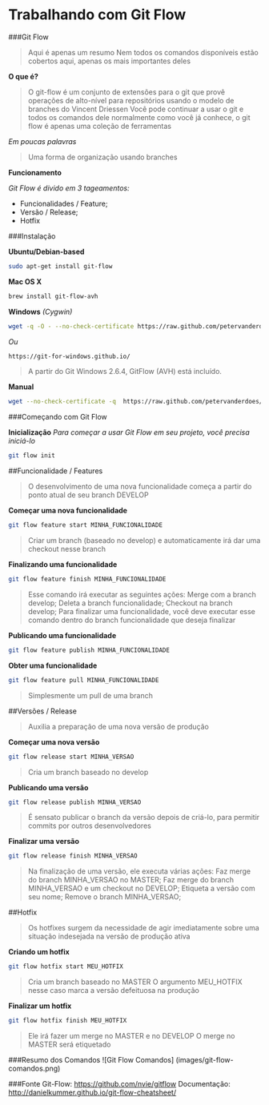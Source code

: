 # Trabalhando com Git Flow

###Git Flow

> Aqui é apenas um resumo
> Nem todos os comandos disponíveis estão cobertos aqui, apenas os mais importantes deles

**O que é?**

> O git-flow é um conjunto de extensões para o git que provê operações de alto-nível para repositórios usando o modelo de branches do Vincent Driessen
> Você pode continuar a usar o git e todos os comandos dele normalmente como você já conhece, o git flow é apenas uma coleção de ferramentas

*Em poucas palavras*
> Uma forma de organização usando branches

**Funcionamento**

*Git Flow é divido em 3 tageamentos:*
- Funcionalidades / Feature;
- Versão / Release;
- Hotfix

###Instalação


**Ubuntu/Debian-based**
```bash
sudo apt-get install git-flow
```


**Mac OS X**
```bash
brew install git-flow-avh
```


**Windows**
*(Cygwin)*
```bash
wget -q -O - --no-check-certificate https://raw.github.com/petervanderdoes/gitflow-avh/develop/contrib/gitflow-installer.sh install stable | bash
```
*Ou*
```bash
https://git-for-windows.github.io/
```
> A partir do Git Windows 2.6.4, GitFlow (AVH) está incluído.


**Manual**
```bash
wget --no-check-certificate -q  https://raw.github.com/petervanderdoes/gitflow-avh/develop/contrib/gitflow-installer.sh && bash gitflow-installer.sh install stable; rm gitflow-installer.sh
```


###Começando com Git Flow


**Inicialização**
*Para começar a usar Git Flow em seu projeto, você precisa iniciá-lo*
```bash
git flow init
```


##Funcionalidade / Features
> O desenvolvimento de uma nova funcionalidade começa a partir do ponto atual de seu branch DEVELOP

**Começar uma nova funcionalidade**
```bash
git flow feature start MINHA_FUNCIONALIDADE
```
> Criar um branch (baseado no develop) e automaticamente irá dar uma checkout nesse branch

**Finalizando uma funcionalidade**
```bash
git flow feature finish MINHA_FUNCIONALIDADE
```
> Esse comando irá executar as seguintes ações:
> Merge com a branch develop;
> Deleta a branch funcionalidade;
> Checkout na branch develop;
> Para finalizar uma funcionalidade, você deve executar esse comando dentro do branch funcionalidade que deseja finalizar

**Publicando uma funcionalidade**
```bash
git flow feature publish MINHA_FUNCIONALIDADE
```

**Obter uma funcionalidade**
```bash
git flow feature pull MINHA_FUNCIONALIDADE
```
> Simplesmente um pull de uma branch

##Versões / Release
> Auxilia a preparação de uma nova versão de produção

**Começar uma nova versão**
```bash
git flow release start MINHA_VERSAO
```
> Cria um branch baseado no develop

**Publicando uma versão**
```bash
git flow release publish MINHA_VERSAO
```
> É sensato publicar o branch da versão depois de criá-lo, para permitir commits por outros desenvolvedores

**Finalizar uma versão**
```bash
git flow release finish MINHA_VERSAO
```
> Na finalização de uma versão, ele executa várias ações:
> Faz merge do branch MINHA_VERSAO no MASTER;
> Faz merge do branch MINHA_VERSAO e um checkout no DEVELOP;
> Etiqueta a versão com seu nome;
> Remove o branch MINHA_VERSAO;

##Hotfix
> Os hotfixes surgem da necessidade de agir imediatamente sobre uma situação indesejada na versão de produção ativa

**Criando um hotfix**
```bash
git flow hotfix start MEU_HOTFIX
```
> Cria um branch baseado no MASTER
> O argumento MEU_HOTFIX nesse caso marca a versão defeituosa na produção

**Finalizar um hotfix**
```bash
git flow hotfix finish MEU_HOTFIX
```
> Ele irá fazer um merge no MASTER e no DEVELOP
> O merge no MASTER será etiquetado

###Resumo dos Comandos
![Git Flow Comandos] (images/git-flow-comandos.png)

###Fonte
Git-Flow: https://github.com/nvie/gitflow
Documentação: http://danielkummer.github.io/git-flow-cheatsheet/
